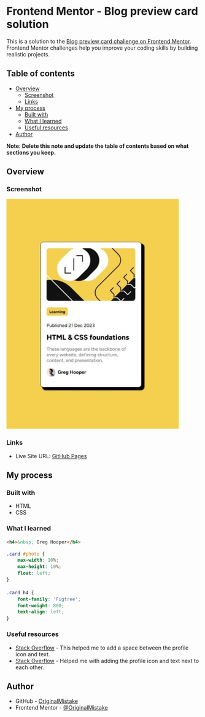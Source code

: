 # Frontend Mentor - Blog preview card solution

This is a solution to the [Blog preview card challenge on Frontend Mentor](https://www.frontendmentor.io/challenges/blog-preview-card-ckPaj01IcS). Frontend Mentor challenges help you improve your coding skills by building realistic projects. 

## Table of contents

- [Overview](#overview)
  - [Screenshot](#screenshot)
  - [Links](#links)
- [My process](#my-process)
  - [Built with](#built-with)
  - [What I learned](#what-i-learned)
  - [Useful resources](#useful-resources)
- [Author](#author)

**Note: Delete this note and update the table of contents based on what sections you keep.**

## Overview

### Screenshot

![](assets/images/screenshot.jpg)

### Links

- Live Site URL: [GitHub Pages](https://originalmistake.github.io/blogpreviewcard-repo/)

## My process

### Built with

- HTML
- CSS

### What I learned

```html
<h4>&nbsp; Greg Hooper</h4>
```
```css
.card #photo {
    max-width: 10%;
    max-height: 10%;
    float: left;
}

.card h4 {
    font-family: 'Figtree';
    font-weight: 800;
    text-align: left;
}
```

### Useful resources

- [Stack Overflow](https://stackoverflow.com/questions/66583940/how-to-make-a-space-between-icon-and-text-in-css#:~:text=Use%20space%20or%20%26nbsp%20between%20text%20and%20icon.%20Also%20plz%20put%20%3B%20after%20%26nbsp) - This helped me to add a space between the profile icon and text.
- [Stack Overflow](https://stackoverflow.com/questions/17219757/how-to-place-text-and-an-image-next-to-each-other-in-html#:~:text=img%20%7B%0A%20%20%20%20float%3Aleft%3B%0A%7D%0Ah3%20%7B%0A%20%20%20%20float%3Aright%3B%0A%7D) - Helped me with adding the profile icon and text next to each other.

## Author

- GitHub - [OriginalMistake](https://github.com/OriginalMistake)
- Frontend Mentor - [@OriginalMistake](https://www.frontendmentor.io/profile/OriginalMistake)
